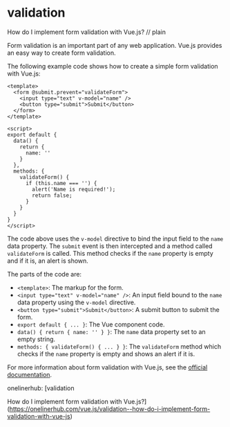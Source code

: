 # validation

How do I implement form validation with Vue.js?
// plain

Form validation is an important part of any web application. Vue.js provides an easy way to create form validation.

The following example code shows how to create a simple form validation with Vue.js:

```
<template>
  <form @submit.prevent="validateForm">
    <input type="text" v-model="name" />
    <button type="submit">Submit</button>
  </form>
</template>

<script>
export default {
  data() {
    return {
      name: ''
    }
  },
  methods: {
    validateForm() {
      if (this.name === '') {
        alert('Name is required!');
        return false;
      }
    }
  }
}
</script>
```

The code above uses the `v-model` directive to bind the input field to the `name` data property. The `submit` event is then intercepted and a method called `validateForm` is called. This method checks if the `name` property is empty and if it is, an alert is shown.

The parts of the code are:

- `<template>`: The markup for the form.
- `<input type="text" v-model="name" />`: An input field bound to the `name` data property using the `v-model` directive.
- `<button type="submit">Submit</button>`: A submit button to submit the form.
- `export default { ... }`: The Vue component code.
- `data() { return { name: '' } }`: The `name` data property set to an empty string.
- `methods: { validateForm() { ... } }`: The `validateForm` method which checks if the `name` property is empty and shows an alert if it is.

For more information about form validation with Vue.js, see the [official documentation](https://vuejs.org/v2/guide/forms.html).

onelinerhub: [validation

How do I implement form validation with Vue.js?](https://onelinerhub.com/vue.js/validation--how-do-i-implement-form-validation-with-vue-js)